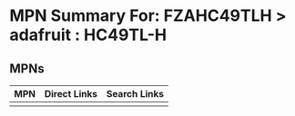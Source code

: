 



# MPN Summary For: FZAHC49TLH > adafruit : HC49TL-H

## MPNs
  

|MPN|Direct Links|Search Links|
| :--- | :--- | :--- |
||||
